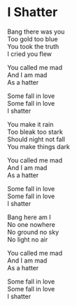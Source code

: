 # I Shatter  

Bang there was you  
Too gold too blue  
You took the truth  
I cried you flew  

You called me mad  
And I am mad  
As a hatter  

Some fall in love  
Some fall in love  
I shatter  

You make it rain  
Too bleak too stark  
Should night not fall  
You make things dark  

You called me mad  
And I am mad  
As a hatter  

Some fall in love  
Some fall in love  
I shatter  

Bang here am I  
No one nowhere  
No ground no sky  
No light no air  

You called me mad  
And I am mad  
As a hatter  

Some fall in love  
Some fall in love  
I shatter  
